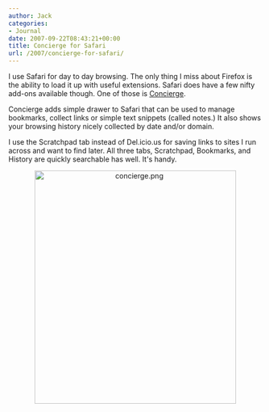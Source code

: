 ```yaml
---
author: Jack
categories:
- Journal
date: 2007-09-22T08:43:21+00:00
title: Concierge for Safari
url: /2007/concierge-for-safari/
---
```


I use Safari for day to day browsing. The only thing I miss about Firefox is the ability to load it up with useful extensions. Safari does have a few nifty add-ons available though. One of those is [Concierge][1]. 

Concierge adds simple drawer to Safari that can be used to manage bookmarks, collect links or simple text snippets (called notes.) It also shows your browsing history nicely collected by date and/or domain. 

I use the Scratchpad tab instead of Del.icio.us for saving links to sites I run across and want to find later. All three tabs, Scratchpad, Bookmarks, and History are quickly searchable has well. It's handy. 

<span class="mt-enclosure mt-enclosure-image"><a href="files/concierge.html" onclick="window.open('files/concierge.html','popup','width=629,height=728,scrollbars=no,resizable=no,toolbar=no,directories=no,location=no,menubar=no,status=no,left=0,top=0'); return false"><img src="/files/concierge-thumb-400x462.png" width="400" height="462" alt="concierge.png" class="mt-image-center" style="text-align: center; display: block; margin: 0 auto 20px;" /></a></span>

 [1]: http://www.bti.net/concierge/index.php